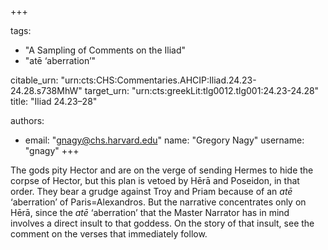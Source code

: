 +++

tags:
- "A Sampling of Comments on the Iliad"
- "atē ‘aberration’"

citable_urn: "urn:cts:CHS:Commentaries.AHCIP:Iliad.24.23-24.28.s738MhW"
target_urn: "urn:cts:greekLit:tlg0012.tlg001:24.23-24.28"
title: "Iliad 24.23–28"

authors:
- email: "gnagy@chs.harvard.edu"
  name: "Gregory Nagy"
  username: "gnagy"
+++

<p>The gods pity Hector and are on the verge of sending Hermes to hide the corpse of Hector, but this plan is vetoed by Hērā and Poseidon, in that order. They bear a grudge against Troy and Priam because of an <em>atē</em> ‘aberration’ of Paris=Alexandros. But the narrative concentrates only on Hērā, since the <em>atē</em> ‘aberration’ that the Master Narrator has in mind involves a direct insult to that goddess. On the story of that insult, see the comment on the verses that immediately follow.  </p>
